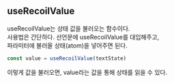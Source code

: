 ## useRecoilValue

useRecoilValue는 상태 값을 불러오는 함수이다.  
사용법은 간단하다. 선언문에 useRecoilValue를 대입해주고,  
파라미터에 불러올 상태(atom)을 넣어주면 된다.

```js
const value = useRecoilValue(textState)
```

이렇게 값을 불러오면, value라는 값을 통해 상태를 읽을 수 있다.
